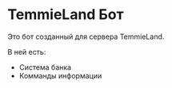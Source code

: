 # TemmieLand Бот
Это бот созданный для сервера TemmieLand.

В ней есть:
* Система банка
* Комманды информации
